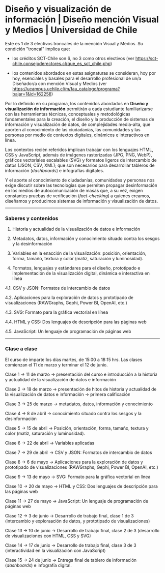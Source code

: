 # Diseño y visualización de información | Diseño mención Visual y Medios | Universidad de Chile

Este es 1 de 3 electivos troncales de la mención Visual y Medios. Su condición "troncal" implica que: 

- los créditos SCT-Chile son 6, no 3 como otros electivos (ver https://sct-chile.consejoderectores.cl/que_es_sct_chile.php) 

- los contenidos abordados en estas asignaturas se consideran, hoy por hoy, esenciales y basales para el desarrollo profesional de un/a Diseñador/a con mención Visual y Medios (ver https://ucampus.uchile.cl/m/fau_catalogo/programa?bajar=1&id=162258)

Por lo definido en su programa, los contenidos abordados en **Diseño y visualización de información** permitirán a cada estudiante familiarizarse con las herramientas técnicas, conceptuales y metodológicas fundamentales para la creación, el diseño y la producción de sistemas de información y visualización de datos, de complejidades media-alta, que aporten al conocimiento de las ciudadanías, las comunidades y las personas por medio de contextos digitales, dinámicos e interactivos en línea.

Los contextos recién referidos implican trabajar con los lenguajes HTML, CSS y JavaScript, además de imágenes rasterizadas (JPG, PNG, WebP), gráficos vectoriales escalables (SVG) y formatos ligeros de intercambio de datos (JSON, CSV, XML); que son necesarios para desarrollar tableros de información (*dashboards*) e infografías digitales.

Y el aporte al conocimiento de ciudadanías, comunidades y personas nos exige discutir sobre las tecnologías que permiten propagar desinformación en los medios de autocomunicación de masas que, a su vez, exigen constantes pruebas de verificación (*fact-checking*) a quienes creamos, diseñamos y producimos sistemas de información y visualización de datos.

- - - - - - -

### Saberes y contenidos

1. Historia y actualidad de la visualización de datos e información

2. Metadatos, datos, información y conocimiento situado contra los sesgos y la desinformación

3. Variables en la enacción de la visualización: posición, orientación, forma, tamaño, textura y color (matiz, saturación y luminosidad).

4. Formatos, lenguajes y estándares para el diseño, prototipado e implementación de la visualización digital, dinámica e interactiva en línea

4.1. CSV y JSON: Formatos de intercambio de datos

4.2. Aplicaciones para la exploración de datos y prototipado de visualizaciones (RAWGraphs, Gephi, Power BI, OpenAI, etc.)

4.3. SVG: Formato para la gráfica vectorial en línea

4.4. HTML y CSS: Dos lenguajes de descripción para las páginas web 

4.5. JavaScript: Un lenguaje de programación de páginas web

- - - - - - -

### Clase a clase

El curso de imparte los días martes, de 15:00 a 18:15 hrs. Las clases comienzan el 11 de marzo y terminar el 12 de junio.

Clase 1 → 11 de marzo → presentación del curso e introducción a la historia y actualidad de la visualización de datos e información

Clase 2 → 18 de marzo → presentación de hitos de historia y actualidad de la visualización de datos e información → primera calificación 

Clase 3 → 25 de marzo → metadatos, datos, información y conocimiento

Clase 4 → 8 de abril → conocimiento situado contra los sesgos y la desinformación

Clase 5 → 15 de abril → Posición, orientación, forma, tamaño, textura y color (matiz, saturación y luminosidad).

Clase 6 → 22 de abril → Variables aplicadas

Clase 7 → 29 de abril → CSV y JSON: Formatos de intercambio de datos

Clase 8 → 6 de mayo → Aplicaciones para la exploración de datos y prototipado de visualizaciones (RAWGraphs, Gephi, Power BI, OpenAI, etc.)

Clase 9 → 13 de mayo → SVG: Formato para la gráfica vectorial en línea

Clase 10 → 20 de mayo → HTML y CSS: Dos lenguajes de descripción para las páginas web

Clase 11 → 27 de mayo → JavaScript: Un lenguaje de programación de páginas web

Clase 12 → 3 de junio → Desarrollo de trabajo final, clase 1 de 3 (intercambio y exploraación de datos, y prototipado de visualizaciones)

Clase 13 → 10 de junio → Desarrollo de trabajo final, clase 2 de 3 (desarrollo de visualizaciones con HTML, CSS y SVG)

Clase 14 → 17 de junio → Desarrollo de trabajo final, clase 3 de 3 (interactividad en la visualización con JavaScript)

Clase 15 → 24 de junio → Entrega final de tablero de información (*dashboards*) e infografía digital.

